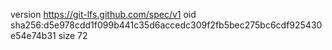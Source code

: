 version https://git-lfs.github.com/spec/v1
oid sha256:d5e978cdd1f099b441c35d6accedc309f2fb5bec275bc6cdf925430e54e74b31
size 72
